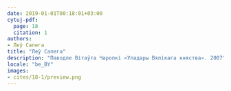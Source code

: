 ```yaml
---
date: 2019-01-01T00:18:01+03:00
cytuj-pdf:
  page: 18
  citation: 1
authors:
- Леў Сапега
title: "Леў Сапега"
description: "Паводле Вітаўта Чаропкі «Уладары Вялікага княства». 2007"
locale: "be_BY"
images:
- cites/18-1/preview.png
---
```

